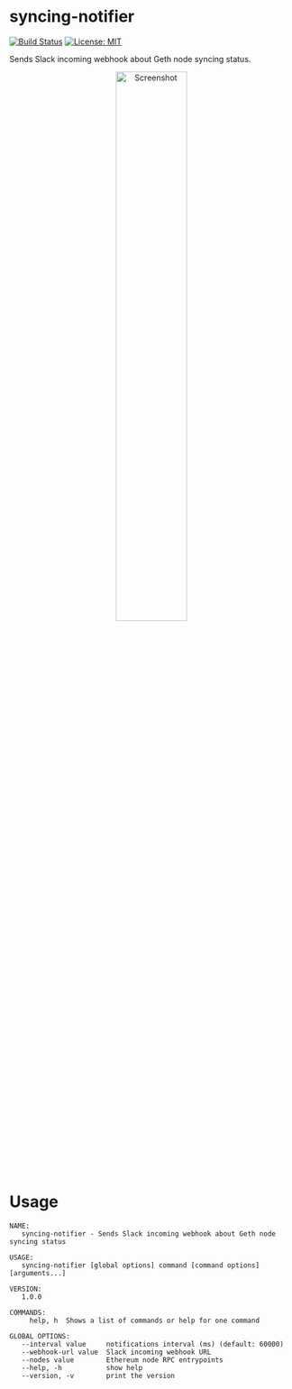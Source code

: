 # syncing-notifier

[![Build Status](https://travis-ci.org/pavel-kiselyov/syncing-notifier.svg?branch=master)](https://travis-ci.org/pavel-kiselyov/syncing-notifier) [![License: MIT](https://img.shields.io/badge/License-MIT-blue.svg)](https://opensource.org/licenses/MIT)

Sends Slack incoming webhook about Geth node syncing status.

<p align="center">
    <img src="https://i.imgur.com/N6dKA0C.png" width="50%" height="50%" alt="Screenshot" title="Example usage">
</p>

# Usage

```
NAME:
   syncing-notifier - Sends Slack incoming webhook about Geth node syncing status

USAGE:
   syncing-notifier [global options] command [command options] [arguments...]

VERSION:
   1.0.0

COMMANDS:
     help, h  Shows a list of commands or help for one command

GLOBAL OPTIONS:
   --interval value     notifications interval (ms) (default: 60000)
   --webhook-url value  Slack incoming webhook URL
   --nodes value        Ethereum node RPC entrypoints
   --help, -h           show help
   --version, -v        print the version
```
